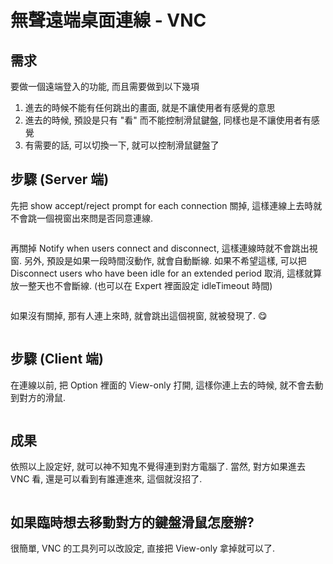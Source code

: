 # 無聲遠端桌面連線 - VNC


## 需求

要做一個遠端登入的功能, 而且需要做到以下幾項
1. 進去的時候不能有任何跳出的畫面, 就是不讓使用者有感覺的意思
1. 進去的時候, 預設是只有 "看" 而不能控制滑鼠鍵盤, 同樣也是不讓使用者有感覺
1. 有需要的話, 可以切換一下, 就可以控制滑鼠鍵盤了

## 步驟 (Server 端)

先把 show accept/reject prompt for each connection 關掉, 這樣連線上去時就不會跳一個視窗出來問是否同意連線.

<a href="https://dennys.files.wordpress.com/2022/06/image-3.png"><img src="https://dennys.files.wordpress.com/2022/06/image-3.png?w=608" alt="" class="wp-image-749"/></a>
<br>

再關掉 Notify when users connect and disconnect, 這樣連線時就不會跳出視窗. 另外, 預設是如果一段時間沒動作, 就會自動斷線. 如果不希望這樣, 可以把 Disconnect users who have been idle for an extended period 取消, 這樣就算放一整天也不會斷線. (也可以在 Expert 裡面設定 idleTimeout 時間)

<a href="https://dennys.files.wordpress.com/2022/06/image-4.png"><img src="https://dennys.files.wordpress.com/2022/06/image-4.png?w=608" alt="" class="wp-image-751"/></a>
<br>

如果沒有關掉, 那有人連上來時, 就會跳出這個視窗, 就被發現了. :yum:

<a href="https://dennys.files.wordpress.com/2022/06/image-5.png"><img src="https://dennys.files.wordpress.com/2022/06/image-5.png?w=335" alt="" class="wp-image-754"/></a>
<br>

## 步驟 (Client 端)

在連線以前, 把 Option 裡面的 View-only 打開, 這樣你連上去的時候, 就不會去動到對方的滑鼠.

<a href="https://dennys.files.wordpress.com/2022/06/image-7.png"><img src="https://dennys.files.wordpress.com/2022/06/image-7.png?w=516" alt="" class="wp-image-758"/></a>
<br>

## 成果

依照以上設定好, 就可以神不知鬼不覺得連到對方電腦了. 當然, 對方如果進去 VNC 看, 還是可以看到有誰連進來, 這個就沒招了.

<a href="https://dennys.files.wordpress.com/2022/06/image-8.png"><img src="https://dennys.files.wordpress.com/2022/06/image-8.png?w=618" alt="" class="wp-image-760"/></a>
<br>

## 如果臨時想去移動對方的鍵盤滑鼠怎麼辦?

很簡單, VNC 的工具列可以改設定, 直接把 View-only 拿掉就可以了.

<a href="https://dennys.files.wordpress.com/2022/06/image-9.png"><img src="https://dennys.files.wordpress.com/2022/06/image-9.png?w=469" alt="" class="wp-image-762"/></a>

